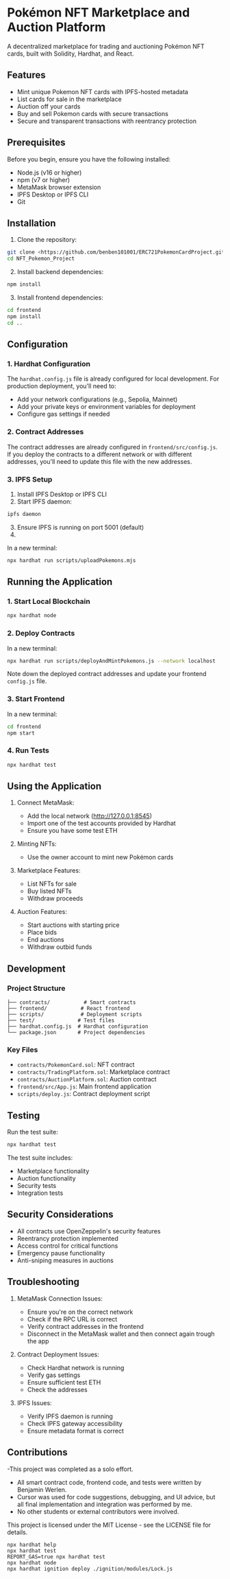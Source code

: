 # Pokémon NFT Marketplace and Auction Platform

A decentralized marketplace for trading and auctioning Pokémon NFT cards, built with Solidity, Hardhat, and React.

## Features

- Mint unique Pokemon NFT cards with IPFS-hosted metadata
- List cards for sale in the marketplace
- Auction off your cards
- Buy and sell Pokemon cards with secure transactions
- Secure and transparent transactions with reentrancy protection

## Prerequisites

Before you begin, ensure you have the following installed:
- Node.js (v16 or higher)
- npm (v7 or higher)
- MetaMask browser extension
- IPFS Desktop or IPFS CLI
- Git

## Installation

1. Clone the repository:
```bash 
git clone <https://github.com/benben101001/ERC721PokemonCardProject.git> 
cd NFT_Pokemon_Project
```

2. Install backend dependencies:
```bash
npm install
```

3. Install frontend dependencies:
```bash
cd frontend
npm install
cd ..
```

## Configuration

### 1. Hardhat Configuration
The `hardhat.config.js` file is already configured for local development. For production deployment, you'll need to:
- Add your network configurations (e.g., Sepolia, Mainnet)
- Add your private keys or environment variables for deployment
- Configure gas settings if needed

### 2. Contract Addresses
The contract addresses are already configured in `frontend/src/config.js`. If you deploy the contracts to a different network or with different addresses, you'll need to update this file with the new addresses.

### 3. IPFS Setup
1. Install IPFS Desktop or IPFS CLI
2. Start IPFS daemon:
```bash
ipfs daemon
```
3. Ensure IPFS is running on port 5001 (default)
4. 
In a new terminal:
```bash
npx hardhat run scripts/uploadPokemons.mjs
```

## Running the Application

### 1. Start Local Blockchain
```bash
npx hardhat node
```

### 2. Deploy Contracts
In a new terminal:
```bash
npx hardhat run scripts/deployAndMintPokemons.js --network localhost
```
Note down the deployed contract addresses and update your frontend `config.js` file.

### 3. Start Frontend
In a new terminal:
```bash
cd frontend
npm start
```

### 4. Run Tests
```bash
npx hardhat test
```

## Using the Application

1. Connect MetaMask:
   - Add the local network (http://127.0.0.1:8545)
   - Import one of the test accounts provided by Hardhat
   - Ensure you have some test ETH

2. Minting NFTs:
   - Use the owner account to mint new Pokémon cards

3. Marketplace Features:
   - List NFTs for sale
   - Buy listed NFTs
   - Withdraw proceeds

4. Auction Features:
   - Start auctions with starting price
   - Place bids
   - End auctions
   - Withdraw outbid funds

## Development

### Project Structure
```
├── contracts/           # Smart contracts
├── frontend/           # React frontend
├── scripts/            # Deployment scripts
├── test/              # Test files
├── hardhat.config.js  # Hardhat configuration
└── package.json       # Project dependencies
```

### Key Files
- `contracts/PokemonCard.sol`: NFT contract
- `contracts/TradingPlatform.sol`: Marketplace contract
- `contracts/AuctionPlatform.sol`: Auction contract
- `frontend/src/App.js`: Main frontend application
- `scripts/deploy.js`: Contract deployment script

## Testing

Run the test suite:
```bash
npx hardhat test
```

The test suite includes:
- Marketplace functionality
- Auction functionality
- Security tests
- Integration tests

## Security Considerations

- All contracts use OpenZeppelin's security features
- Reentrancy protection implemented
- Access control for critical functions
- Emergency pause functionality
- Anti-sniping measures in auctions

## Troubleshooting

1. MetaMask Connection Issues:
   - Ensure you're on the correct network
   - Check if the RPC URL is correct
   - Verify contract addresses in the frontend
   - Disconnect in the MetaMask wallet and then connect again trough the app

2. Contract Deployment Issues:
   - Check Hardhat network is running
   - Verify gas settings
   - Ensure sufficient test ETH
   - Check the addresses

3. IPFS Issues:
   - Verify IPFS daemon is running
   - Check IPFS gateway accessibility
   - Ensure metadata format is correct


## Contributions
   -This project was completed as a solo effort.
   - All smart contract code, frontend code, and tests were written by Benjamin Werlen.
   - Cursor  was used for code suggestions, debugging, and UI advice, but all final implementation and integration was performed by me.
   - No other students or external contributors were involved.


This project is licensed under the MIT License - see the LICENSE file for details.

```shell
npx hardhat help
npx hardhat test
REPORT_GAS=true npx hardhat test
npx hardhat node
npx hardhat ignition deploy ./ignition/modules/Lock.js
```


